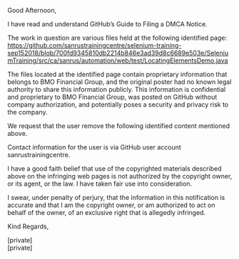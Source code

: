Good Afternoon,

I have read and understand GitHub’s Guide to Filing a DMCA Notice.

The work in question are various files held at the following identified page:  
https://github.com/sanrustrainingcentre/selenium-training-sep152018/blob/700fd9345810db2214b846e3ad39d8c6689e503e/SeleniumTraining/src/ca/sanrus/automation/web/test/LocatingElementsDemo.java

The files located at the identified page contain proprietary information that belongs to BMO Financial Group, and the original poster had no known legal authority to share this information publicly. This information is confidential and proprietary to BMO Financial Group, was posted on GitHub without company authorization, and potentially poses a security and privacy risk to the company.

We request that the user remove the following identified content mentioned above.

Contact information for the user is via GitHub user account sanrustrainingcentre.

I have a good faith belief that use of the copyrighted materials described above on the infringing web pages is not authorized by the copyright owner, or its agent, or the law. I have taken fair use into consideration.

I swear, under penalty of perjury, that the information in this notification is accurate and that I am the copyright owner, or am authorized to act on behalf of the owner, of an exclusive right that is allegedly infringed.

Kind Regards,

[private]  
[private]
